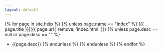```yaml
---
layout: default
---
```

{% for page in site.help %}
{% unless page.name == "index" %}
[{{ page.title }}]({{ page.url | remove: 'index.html' }})
{% unless page.desc == null or page.desc == "" %}
* {{page.desc}}
{% endunless %}
{% endunless %}
{% endfor %}
